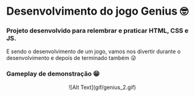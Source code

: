 # Desenvolvimento do jogo Genius 🤓

### Projeto desenvolvido para relembrar e praticar HTML, CSS e JS.
E sendo o desenvolvimento de um jogo, vamos nos divertir durante o desenvolvimento
e depois de terminado também 😜

### Gameplay de demonstração 😁
<div align="center">
  ![Alt Text](gif/genius_2.gif)
</div>
